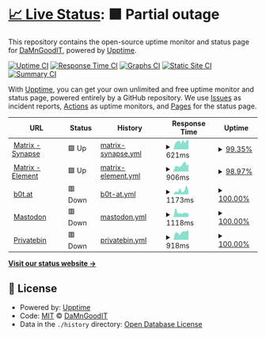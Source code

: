 # [📈 Live Status](https://DaMnGoodIT.github.io/upptime): <!--live status--> **🟧 Partial outage**

This repository contains the open-source uptime monitor and status page for [DaMnGoodIT](https://damngoodit.de), powered by [Upptime](https://github.com/upptime/upptime).

[![Uptime CI](https://github.com/DaMnGoodIT/upptime/workflows/Uptime%20CI/badge.svg)](https://github.com/DaMnGoodIT/upptime/actions?query=workflow%3A%22Uptime+CI%22)
[![Response Time CI](https://github.com/DaMnGoodIT/upptime/workflows/Response%20Time%20CI/badge.svg)](https://github.com/DaMnGoodIT/upptime/actions?query=workflow%3A%22Response+Time+CI%22)
[![Graphs CI](https://github.com/DaMnGoodIT/upptime/workflows/Graphs%20CI/badge.svg)](https://github.com/DaMnGoodIT/upptime/actions?query=workflow%3A%22Graphs+CI%22)
[![Static Site CI](https://github.com/DaMnGoodIT/upptime/workflows/Static%20Site%20CI/badge.svg)](https://github.com/DaMnGoodIT/upptime/actions?query=workflow%3A%22Static+Site+CI%22)
[![Summary CI](https://github.com/DaMnGoodIT/upptime/workflows/Summary%20CI/badge.svg)](https://github.com/DaMnGoodIT/upptime/actions?query=workflow%3A%22Summary+CI%22)

With [Upptime](https://upptime.js.org), you can get your own unlimited and free uptime monitor and status page, powered entirely by a GitHub repository. We use [Issues](https://github.com/DaMnGoodIT/upptime/issues) as incident reports, [Actions](https://github.com/DaMnGoodIT/upptime/actions) as uptime monitors, and [Pages](https://DaMnGoodIT.github.io/upptime) for the status page.

<!--start: status pages-->
<!-- This summary is generated by Upptime (https://github.com/upptime/upptime) -->
<!-- Do not edit this manually, your changes will be overwritten -->
<!-- prettier-ignore -->
| URL | Status | History | Response Time | Uptime |
| --- | ------ | ------- | ------------- | ------ |
| <img alt="" src="https://icons.duckduckgo.com/ip3/matrix.b0t.at.ico" height="13"> [Matrix - Synapse](https://matrix.b0t.at/health) | 🟩 Up | [matrix-synapse.yml](https://github.com/DaMnGoodIT/upptime/commits/HEAD/history/matrix-synapse.yml) | <details><summary><img alt="Response time graph" src="./graphs/matrix-synapse/response-time-week.png" height="20"> 621ms</summary><br><a href="https://status.b0t.at/history/matrix-synapse"><img alt="Response time 951" src="https://img.shields.io/endpoint?url=https%3A%2F%2Fraw.githubusercontent.com%2FDaMnGoodIT%2Fupptime%2FHEAD%2Fapi%2Fmatrix-synapse%2Fresponse-time.json"></a><br><a href="https://status.b0t.at/history/matrix-synapse"><img alt="24-hour response time 731" src="https://img.shields.io/endpoint?url=https%3A%2F%2Fraw.githubusercontent.com%2FDaMnGoodIT%2Fupptime%2FHEAD%2Fapi%2Fmatrix-synapse%2Fresponse-time-day.json"></a><br><a href="https://status.b0t.at/history/matrix-synapse"><img alt="7-day response time 621" src="https://img.shields.io/endpoint?url=https%3A%2F%2Fraw.githubusercontent.com%2FDaMnGoodIT%2Fupptime%2FHEAD%2Fapi%2Fmatrix-synapse%2Fresponse-time-week.json"></a><br><a href="https://status.b0t.at/history/matrix-synapse"><img alt="30-day response time 698" src="https://img.shields.io/endpoint?url=https%3A%2F%2Fraw.githubusercontent.com%2FDaMnGoodIT%2Fupptime%2FHEAD%2Fapi%2Fmatrix-synapse%2Fresponse-time-month.json"></a><br><a href="https://status.b0t.at/history/matrix-synapse"><img alt="1-year response time 951" src="https://img.shields.io/endpoint?url=https%3A%2F%2Fraw.githubusercontent.com%2FDaMnGoodIT%2Fupptime%2FHEAD%2Fapi%2Fmatrix-synapse%2Fresponse-time-year.json"></a></details> | <details><summary><a href="https://status.b0t.at/history/matrix-synapse">99.35%</a></summary><a href="https://status.b0t.at/history/matrix-synapse"><img alt="All-time uptime 98.41%" src="https://img.shields.io/endpoint?url=https%3A%2F%2Fraw.githubusercontent.com%2FDaMnGoodIT%2Fupptime%2FHEAD%2Fapi%2Fmatrix-synapse%2Fuptime.json"></a><br><a href="https://status.b0t.at/history/matrix-synapse"><img alt="24-hour uptime 95.48%" src="https://img.shields.io/endpoint?url=https%3A%2F%2Fraw.githubusercontent.com%2FDaMnGoodIT%2Fupptime%2FHEAD%2Fapi%2Fmatrix-synapse%2Fuptime-day.json"></a><br><a href="https://status.b0t.at/history/matrix-synapse"><img alt="7-day uptime 99.35%" src="https://img.shields.io/endpoint?url=https%3A%2F%2Fraw.githubusercontent.com%2FDaMnGoodIT%2Fupptime%2FHEAD%2Fapi%2Fmatrix-synapse%2Fuptime-week.json"></a><br><a href="https://status.b0t.at/history/matrix-synapse"><img alt="30-day uptime 99.77%" src="https://img.shields.io/endpoint?url=https%3A%2F%2Fraw.githubusercontent.com%2FDaMnGoodIT%2Fupptime%2FHEAD%2Fapi%2Fmatrix-synapse%2Fuptime-month.json"></a><br><a href="https://status.b0t.at/history/matrix-synapse"><img alt="1-year uptime 98.41%" src="https://img.shields.io/endpoint?url=https%3A%2F%2Fraw.githubusercontent.com%2FDaMnGoodIT%2Fupptime%2FHEAD%2Fapi%2Fmatrix-synapse%2Fuptime-year.json"></a></details>
| <img alt="" src="https://icons.duckduckgo.com/ip3/element.b0t.at.ico" height="13"> [Matrix - Element](https://element.b0t.at) | 🟩 Up | [matrix-element.yml](https://github.com/DaMnGoodIT/upptime/commits/HEAD/history/matrix-element.yml) | <details><summary><img alt="Response time graph" src="./graphs/matrix-element/response-time-week.png" height="20"> 906ms</summary><br><a href="https://status.b0t.at/history/matrix-element"><img alt="Response time 992" src="https://img.shields.io/endpoint?url=https%3A%2F%2Fraw.githubusercontent.com%2FDaMnGoodIT%2Fupptime%2FHEAD%2Fapi%2Fmatrix-element%2Fresponse-time.json"></a><br><a href="https://status.b0t.at/history/matrix-element"><img alt="24-hour response time 1088" src="https://img.shields.io/endpoint?url=https%3A%2F%2Fraw.githubusercontent.com%2FDaMnGoodIT%2Fupptime%2FHEAD%2Fapi%2Fmatrix-element%2Fresponse-time-day.json"></a><br><a href="https://status.b0t.at/history/matrix-element"><img alt="7-day response time 906" src="https://img.shields.io/endpoint?url=https%3A%2F%2Fraw.githubusercontent.com%2FDaMnGoodIT%2Fupptime%2FHEAD%2Fapi%2Fmatrix-element%2Fresponse-time-week.json"></a><br><a href="https://status.b0t.at/history/matrix-element"><img alt="30-day response time 992" src="https://img.shields.io/endpoint?url=https%3A%2F%2Fraw.githubusercontent.com%2FDaMnGoodIT%2Fupptime%2FHEAD%2Fapi%2Fmatrix-element%2Fresponse-time-month.json"></a><br><a href="https://status.b0t.at/history/matrix-element"><img alt="1-year response time 992" src="https://img.shields.io/endpoint?url=https%3A%2F%2Fraw.githubusercontent.com%2FDaMnGoodIT%2Fupptime%2FHEAD%2Fapi%2Fmatrix-element%2Fresponse-time-year.json"></a></details> | <details><summary><a href="https://status.b0t.at/history/matrix-element">98.97%</a></summary><a href="https://status.b0t.at/history/matrix-element"><img alt="All-time uptime 99.65%" src="https://img.shields.io/endpoint?url=https%3A%2F%2Fraw.githubusercontent.com%2FDaMnGoodIT%2Fupptime%2FHEAD%2Fapi%2Fmatrix-element%2Fuptime.json"></a><br><a href="https://status.b0t.at/history/matrix-element"><img alt="24-hour uptime 92.77%" src="https://img.shields.io/endpoint?url=https%3A%2F%2Fraw.githubusercontent.com%2FDaMnGoodIT%2Fupptime%2FHEAD%2Fapi%2Fmatrix-element%2Fuptime-day.json"></a><br><a href="https://status.b0t.at/history/matrix-element"><img alt="7-day uptime 98.97%" src="https://img.shields.io/endpoint?url=https%3A%2F%2Fraw.githubusercontent.com%2FDaMnGoodIT%2Fupptime%2FHEAD%2Fapi%2Fmatrix-element%2Fuptime-week.json"></a><br><a href="https://status.b0t.at/history/matrix-element"><img alt="30-day uptime 99.65%" src="https://img.shields.io/endpoint?url=https%3A%2F%2Fraw.githubusercontent.com%2FDaMnGoodIT%2Fupptime%2FHEAD%2Fapi%2Fmatrix-element%2Fuptime-month.json"></a><br><a href="https://status.b0t.at/history/matrix-element"><img alt="1-year uptime 99.65%" src="https://img.shields.io/endpoint?url=https%3A%2F%2Fraw.githubusercontent.com%2FDaMnGoodIT%2Fupptime%2FHEAD%2Fapi%2Fmatrix-element%2Fuptime-year.json"></a></details>
| <img alt="" src="https://icons.duckduckgo.com/ip3/b0t.at.ico" height="13"> [b0t.at](https://b0t.at) | 🟥 Down | [b0t-at.yml](https://github.com/DaMnGoodIT/upptime/commits/HEAD/history/b0t-at.yml) | <details><summary><img alt="Response time graph" src="./graphs/b0t-at/response-time-week.png" height="20"> 1173ms</summary><br><a href="https://status.b0t.at/history/b0t-at"><img alt="Response time 1202" src="https://img.shields.io/endpoint?url=https%3A%2F%2Fraw.githubusercontent.com%2FDaMnGoodIT%2Fupptime%2FHEAD%2Fapi%2Fb0t-at%2Fresponse-time.json"></a><br><a href="https://status.b0t.at/history/b0t-at"><img alt="24-hour response time 987" src="https://img.shields.io/endpoint?url=https%3A%2F%2Fraw.githubusercontent.com%2FDaMnGoodIT%2Fupptime%2FHEAD%2Fapi%2Fb0t-at%2Fresponse-time-day.json"></a><br><a href="https://status.b0t.at/history/b0t-at"><img alt="7-day response time 1173" src="https://img.shields.io/endpoint?url=https%3A%2F%2Fraw.githubusercontent.com%2FDaMnGoodIT%2Fupptime%2FHEAD%2Fapi%2Fb0t-at%2Fresponse-time-week.json"></a><br><a href="https://status.b0t.at/history/b0t-at"><img alt="30-day response time 1154" src="https://img.shields.io/endpoint?url=https%3A%2F%2Fraw.githubusercontent.com%2FDaMnGoodIT%2Fupptime%2FHEAD%2Fapi%2Fb0t-at%2Fresponse-time-month.json"></a><br><a href="https://status.b0t.at/history/b0t-at"><img alt="1-year response time 1202" src="https://img.shields.io/endpoint?url=https%3A%2F%2Fraw.githubusercontent.com%2FDaMnGoodIT%2Fupptime%2FHEAD%2Fapi%2Fb0t-at%2Fresponse-time-year.json"></a></details> | <details><summary><a href="https://status.b0t.at/history/b0t-at">100.00%</a></summary><a href="https://status.b0t.at/history/b0t-at"><img alt="All-time uptime 98.01%" src="https://img.shields.io/endpoint?url=https%3A%2F%2Fraw.githubusercontent.com%2FDaMnGoodIT%2Fupptime%2FHEAD%2Fapi%2Fb0t-at%2Fuptime.json"></a><br><a href="https://status.b0t.at/history/b0t-at"><img alt="24-hour uptime 99.98%" src="https://img.shields.io/endpoint?url=https%3A%2F%2Fraw.githubusercontent.com%2FDaMnGoodIT%2Fupptime%2FHEAD%2Fapi%2Fb0t-at%2Fuptime-day.json"></a><br><a href="https://status.b0t.at/history/b0t-at"><img alt="7-day uptime 100.00%" src="https://img.shields.io/endpoint?url=https%3A%2F%2Fraw.githubusercontent.com%2FDaMnGoodIT%2Fupptime%2FHEAD%2Fapi%2Fb0t-at%2Fuptime-week.json"></a><br><a href="https://status.b0t.at/history/b0t-at"><img alt="30-day uptime 99.56%" src="https://img.shields.io/endpoint?url=https%3A%2F%2Fraw.githubusercontent.com%2FDaMnGoodIT%2Fupptime%2FHEAD%2Fapi%2Fb0t-at%2Fuptime-month.json"></a><br><a href="https://status.b0t.at/history/b0t-at"><img alt="1-year uptime 98.01%" src="https://img.shields.io/endpoint?url=https%3A%2F%2Fraw.githubusercontent.com%2FDaMnGoodIT%2Fupptime%2FHEAD%2Fapi%2Fb0t-at%2Fuptime-year.json"></a></details>
| <img alt="" src="https://icons.duckduckgo.com/ip3/social.b0t.at.ico" height="13"> [Mastodon](https://social.b0t.at) | 🟥 Down | [mastodon.yml](https://github.com/DaMnGoodIT/upptime/commits/HEAD/history/mastodon.yml) | <details><summary><img alt="Response time graph" src="./graphs/mastodon/response-time-week.png" height="20"> 1118ms</summary><br><a href="https://status.b0t.at/history/mastodon"><img alt="Response time 1271" src="https://img.shields.io/endpoint?url=https%3A%2F%2Fraw.githubusercontent.com%2FDaMnGoodIT%2Fupptime%2FHEAD%2Fapi%2Fmastodon%2Fresponse-time.json"></a><br><a href="https://status.b0t.at/history/mastodon"><img alt="24-hour response time 1012" src="https://img.shields.io/endpoint?url=https%3A%2F%2Fraw.githubusercontent.com%2FDaMnGoodIT%2Fupptime%2FHEAD%2Fapi%2Fmastodon%2Fresponse-time-day.json"></a><br><a href="https://status.b0t.at/history/mastodon"><img alt="7-day response time 1118" src="https://img.shields.io/endpoint?url=https%3A%2F%2Fraw.githubusercontent.com%2FDaMnGoodIT%2Fupptime%2FHEAD%2Fapi%2Fmastodon%2Fresponse-time-week.json"></a><br><a href="https://status.b0t.at/history/mastodon"><img alt="30-day response time 1225" src="https://img.shields.io/endpoint?url=https%3A%2F%2Fraw.githubusercontent.com%2FDaMnGoodIT%2Fupptime%2FHEAD%2Fapi%2Fmastodon%2Fresponse-time-month.json"></a><br><a href="https://status.b0t.at/history/mastodon"><img alt="1-year response time 1271" src="https://img.shields.io/endpoint?url=https%3A%2F%2Fraw.githubusercontent.com%2FDaMnGoodIT%2Fupptime%2FHEAD%2Fapi%2Fmastodon%2Fresponse-time-year.json"></a></details> | <details><summary><a href="https://status.b0t.at/history/mastodon">100.00%</a></summary><a href="https://status.b0t.at/history/mastodon"><img alt="All-time uptime 97.36%" src="https://img.shields.io/endpoint?url=https%3A%2F%2Fraw.githubusercontent.com%2FDaMnGoodIT%2Fupptime%2FHEAD%2Fapi%2Fmastodon%2Fuptime.json"></a><br><a href="https://status.b0t.at/history/mastodon"><img alt="24-hour uptime 99.99%" src="https://img.shields.io/endpoint?url=https%3A%2F%2Fraw.githubusercontent.com%2FDaMnGoodIT%2Fupptime%2FHEAD%2Fapi%2Fmastodon%2Fuptime-day.json"></a><br><a href="https://status.b0t.at/history/mastodon"><img alt="7-day uptime 100.00%" src="https://img.shields.io/endpoint?url=https%3A%2F%2Fraw.githubusercontent.com%2FDaMnGoodIT%2Fupptime%2FHEAD%2Fapi%2Fmastodon%2Fuptime-week.json"></a><br><a href="https://status.b0t.at/history/mastodon"><img alt="30-day uptime 100.00%" src="https://img.shields.io/endpoint?url=https%3A%2F%2Fraw.githubusercontent.com%2FDaMnGoodIT%2Fupptime%2FHEAD%2Fapi%2Fmastodon%2Fuptime-month.json"></a><br><a href="https://status.b0t.at/history/mastodon"><img alt="1-year uptime 97.36%" src="https://img.shields.io/endpoint?url=https%3A%2F%2Fraw.githubusercontent.com%2FDaMnGoodIT%2Fupptime%2FHEAD%2Fapi%2Fmastodon%2Fuptime-year.json"></a></details>
| <img alt="" src="https://icons.duckduckgo.com/ip3/bin.b0t.at.ico" height="13"> [Privatebin](https://bin.b0t.at) | 🟥 Down | [privatebin.yml](https://github.com/DaMnGoodIT/upptime/commits/HEAD/history/privatebin.yml) | <details><summary><img alt="Response time graph" src="./graphs/privatebin/response-time-week.png" height="20"> 918ms</summary><br><a href="https://status.b0t.at/history/privatebin"><img alt="Response time 1107" src="https://img.shields.io/endpoint?url=https%3A%2F%2Fraw.githubusercontent.com%2FDaMnGoodIT%2Fupptime%2FHEAD%2Fapi%2Fprivatebin%2Fresponse-time.json"></a><br><a href="https://status.b0t.at/history/privatebin"><img alt="24-hour response time 1164" src="https://img.shields.io/endpoint?url=https%3A%2F%2Fraw.githubusercontent.com%2FDaMnGoodIT%2Fupptime%2FHEAD%2Fapi%2Fprivatebin%2Fresponse-time-day.json"></a><br><a href="https://status.b0t.at/history/privatebin"><img alt="7-day response time 918" src="https://img.shields.io/endpoint?url=https%3A%2F%2Fraw.githubusercontent.com%2FDaMnGoodIT%2Fupptime%2FHEAD%2Fapi%2Fprivatebin%2Fresponse-time-week.json"></a><br><a href="https://status.b0t.at/history/privatebin"><img alt="30-day response time 1120" src="https://img.shields.io/endpoint?url=https%3A%2F%2Fraw.githubusercontent.com%2FDaMnGoodIT%2Fupptime%2FHEAD%2Fapi%2Fprivatebin%2Fresponse-time-month.json"></a><br><a href="https://status.b0t.at/history/privatebin"><img alt="1-year response time 1107" src="https://img.shields.io/endpoint?url=https%3A%2F%2Fraw.githubusercontent.com%2FDaMnGoodIT%2Fupptime%2FHEAD%2Fapi%2Fprivatebin%2Fresponse-time-year.json"></a></details> | <details><summary><a href="https://status.b0t.at/history/privatebin">100.00%</a></summary><a href="https://status.b0t.at/history/privatebin"><img alt="All-time uptime 98.40%" src="https://img.shields.io/endpoint?url=https%3A%2F%2Fraw.githubusercontent.com%2FDaMnGoodIT%2Fupptime%2FHEAD%2Fapi%2Fprivatebin%2Fuptime.json"></a><br><a href="https://status.b0t.at/history/privatebin"><img alt="24-hour uptime 99.99%" src="https://img.shields.io/endpoint?url=https%3A%2F%2Fraw.githubusercontent.com%2FDaMnGoodIT%2Fupptime%2FHEAD%2Fapi%2Fprivatebin%2Fuptime-day.json"></a><br><a href="https://status.b0t.at/history/privatebin"><img alt="7-day uptime 100.00%" src="https://img.shields.io/endpoint?url=https%3A%2F%2Fraw.githubusercontent.com%2FDaMnGoodIT%2Fupptime%2FHEAD%2Fapi%2Fprivatebin%2Fuptime-week.json"></a><br><a href="https://status.b0t.at/history/privatebin"><img alt="30-day uptime 100.00%" src="https://img.shields.io/endpoint?url=https%3A%2F%2Fraw.githubusercontent.com%2FDaMnGoodIT%2Fupptime%2FHEAD%2Fapi%2Fprivatebin%2Fuptime-month.json"></a><br><a href="https://status.b0t.at/history/privatebin"><img alt="1-year uptime 98.40%" src="https://img.shields.io/endpoint?url=https%3A%2F%2Fraw.githubusercontent.com%2FDaMnGoodIT%2Fupptime%2FHEAD%2Fapi%2Fprivatebin%2Fuptime-year.json"></a></details>

<!--end: status pages-->

[**Visit our status website →**](https://DaMnGoodIT.github.io/upptime)

## 📄 License

- Powered by: [Upptime](https://github.com/upptime/upptime)
- Code: [MIT](./LICENSE) © [DaMnGoodIT](https://damngoodit.de)
- Data in the `./history` directory: [Open Database License](https://opendatacommons.org/licenses/odbl/1-0/)

